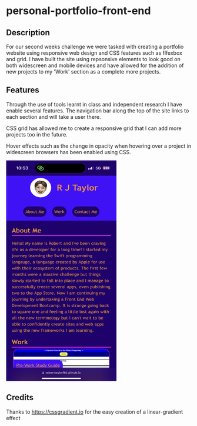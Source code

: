 # personal-portfolio-front-end

## Description
For our second weeks challenge we were tasked with creating a portfolio website using responsive web design and CSS features such as flfexbox and grid. I have built the site using repsonsive elements to look good on both widescreen and mobile devices and have allowed for the addition of new projects to my 'Work' section as a complete more projects.

## Features
Through the use of tools learnt in class and independent research I have enable several features. The navigation bar along the top of the site links to each section and will take a user there. 

CSS grid has allowed me to create a responsive grid that I can add more projects too in the future.

Hover effects such as the change in opacity when hovering over a project in widescreen browsers has been enabled using CSS.

<img src="assets/mobile-app.screenshot.PNG" width = "300" height = "600">

## Credits
Thanks to https://cssgradient.io for the easy creation of a linear-gradient effect
